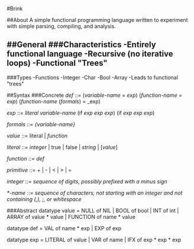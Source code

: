 #Brink

##About
A simple functional programming language written to experiment with simple parsing, compiling, and analysis.

##General
###Characteristics
-Entirely functional language
-Recursive (no iterative loops)
-Functional "Trees"
  - 
###Types
-Functions
-Integer
-Char
-Bool
-Array
  -Leads to functional "trees"

##Syntax
###Concrete
_def_ ::= (_variable-name_ = _exp_)
        (_function-name_ = _exp_)
        (_function-name_ (_formals_) = _exp)

_exp_ ::= _literal_
        _variable-name_
        (if _exp exp exp_)
        (if _exp_
            _exp_
            _exp_)

_formals_ ::= _{variable-name}_

_value_ ::= literal | _function_

_literal_ ::= _integer_ | true | false | _string_ | [_value_]

_function_ ::= _def_

_primitive_ ::= + | - | < | > | = 

_integer_ ::= _sequence of digits, possibly prefixed with a minus sign_

_*-name_ ::= _sequence of characters, not starting with an integer and not containing (,), ;, or whitespace_

###Abstract
datatype value = NULL     of NIL
               | BOOL     of bool
               | INT      of int
               | ARRAY    of value * value
               | FUNCTION of name * value

datatype def = VAL    of name * exp
             | EXP    of exp

datatype exp = LITERAL    of value
             | VAR        of name
             | IFX        of exp * exp * exp
